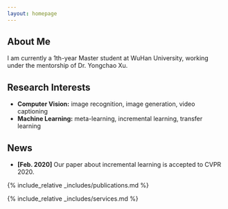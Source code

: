 ```yaml
---
layout: homepage
---
```


## About Me

I am currently a 1th-year Master student at WuHan University, working under the mentorship of Dr. Yongchao Xu.

## Research Interests

- **Computer Vision:** image recognition, image generation, video captioning
- **Machine Learning:** meta-learning, incremental learning, transfer learning

## News

- **[Feb. 2020]** Our paper about incremental learning is accepted to CVPR 2020.


{% include_relative _includes/publications.md %}

{% include_relative _includes/services.md %}
